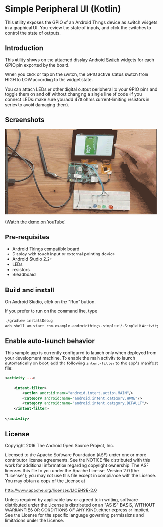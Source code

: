 # Simple Peripheral UI (Kotlin)

This utility exposes the GPIO of an Android Things device as switch widgets in
a graphical UI. You review the state of inputs, and click the switches to control
the state of outputs.

## Introduction

This utility shows on the attached display Android [Switch][switch-ref] widgets for each GPIO pin exported by the board.

When you click or tap on the switch, the GPIO active status switch from HIGH to LOW according to the widget state.

You can attach LEDs or other digital output peripheral to your GPIO pins and toggle them on and off without changing a single line of code
(if you connect LEDs: make sure you add 470 ohms current-limiting resistors in series to avoid damaging them).

## Screenshots

![Simple UI sample demo][demo-gif]

[(Watch the demo on YouTube)][demo-yt]

## Pre-requisites

- Android Things compatible board
- Display with touch input or external pointing device
- Android Studio 2.2+
- LEDs
- resistors
- Breadboard

## Build and install

On Android Studio, click on the "Run" button.

If you prefer to run on the command line, type

```bash
./gradlew installDebug
adb shell am start com.example.androidthings.simpleui/.SimpleUiActivity
```

## Enable auto-launch behavior

This sample app is currently configured to launch only when deployed from your
development machine. To enable the main activity to launch automatically on boot,
add the following `intent-filter` to the app's manifest file:

```xml
<activity ...>

    <intent-filter>
        <action android:name="android.intent.action.MAIN"/>
        <category android:name="android.intent.category.HOME"/>
        <category android:name="android.intent.category.DEFAULT"/>
    </intent-filter>

</activity>
```

## License

Copyright 2016 The Android Open Source Project, Inc.

Licensed to the Apache Software Foundation (ASF) under one or more contributor
license agreements.  See the NOTICE file distributed with this work for
additional information regarding copyright ownership.  The ASF licenses this
file to you under the Apache License, Version 2.0 (the "License"); you may not
use this file except in compliance with the License.  You may obtain a copy of
the License at

  http://www.apache.org/licenses/LICENSE-2.0

Unless required by applicable law or agreed to in writing, software
distributed under the License is distributed on an "AS IS" BASIS, WITHOUT
WARRANTIES OR CONDITIONS OF ANY KIND, either express or implied.  See the
License for the specific language governing permissions and limitations under
the License.

[demo-yt]: https://www.youtube.com/watch?v=Fry_yvoDvt4&list=PLWz5rJ2EKKc-GjpNkFe9q3DhE2voJscDT&index=10
[demo-gif]: ../demo1.gif
[switch-ref]: https://developer.android.com/reference/android/widget/Switch.html
